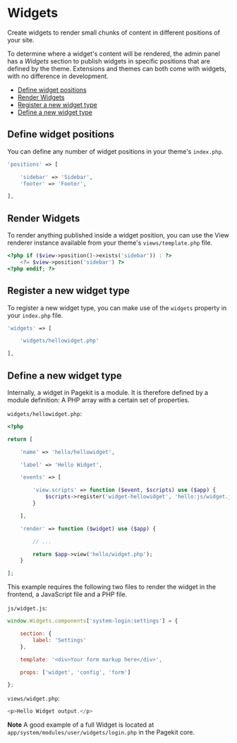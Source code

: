 # Widgets
<p class="uk-article-lead">Create widgets to render small chunks of content in different positions of your site.</p>

To determine where a widget's content will be rendered, the admin panel has a _Widgets_ section to publish widgets in specific positions that are defined by the theme. Extensions and themes can both come with widgets, with no difference in development.

<ul class="uk-list">
    <li><a href="#define-widget-positions">Define widget positions</a></li>
    <li><a href="#render-widgets">Render Widgets</a></li>
    <li><a href="#register-a-new-widget-type">Register a new widget type</a></li>
    <li><a href="#define-a-new-widget-type">Define a new widget type</a></li>
</ul>

## Define widget positions
You can define any number of widget positions in your theme's `index.php`.

```php
'positions' => [

    'sidebar' => 'Sidebar',
    'footer' => 'Footer',

],
```

## Render Widgets
To render anything published inside a widget position, you can use the View renderer instance available from your theme's `views/template.php` file.

```php
<?php if ($view->position()->exists('sidebar')) : ?>
    <?= $view->position('sidebar') ?>
<?php endif; ?>
```

## Register a new widget type
To register a new widget type, you can make use of the `widgets` property in your `index.php` file.

```php
'widgets' => [

    'widgets/hellowidget.php'

],
```

## Define a new widget type
Internally, a widget in Pagekit is a module. It is therefore defined by a module definition: A PHP array with a certain set of properties.

`widgets/hellowidget.php`:

```php
<?php

return [

    'name' => 'hello/hellowidget',

    'label' => 'Hello Widget',

    'events' => [

        'view.scripts' => function ($event, $scripts) use ($app) {
            $scripts->register('widget-hellowidget', 'hello:js/widget.js', ['~widgets']);
        }

    ],

    'render' => function ($widget) use ($app) {

        // ...

        return $app->view('hello/widget.php');
    }

];
```

This example requires the following two files to render the widget in the frontend, a JavaScript file and a PHP file. 

`js/widget.js`:

```javascript
window.Widgets.components['system-login:settings'] = {

    section: {
        label: 'Settings'
    },

    template: '<div>Your form markup here</div>',

    props: ['widget', 'config', 'form']

};
```

`views/widget.php`:

```php
<p>Hello Widget output.</p>
```

**Note** A good example of a full Widget is located at `app/system/modules/user/widgets/login.php` in the Pagekit core.
